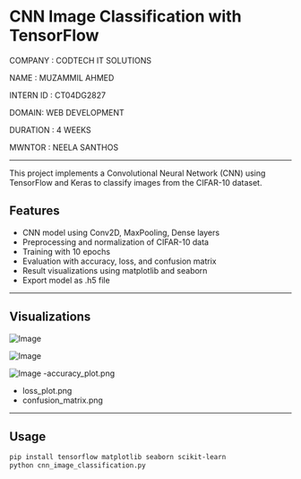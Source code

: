 
# CNN Image Classification with TensorFlow

COMPANY : CODTECH IT SOLUTIONS

NAME : MUZAMMIL AHMED 

INTERN ID : CT04DG2827

DOMAIN: WEB DEVELOPMENT 

DURATION : 4 WEEKS 

MWNTOR : NEELA SANTHOS 

---

This project implements a Convolutional Neural Network (CNN) using TensorFlow and Keras to classify images from the CIFAR-10 dataset.

## Features
- CNN model using Conv2D, MaxPooling, Dense layers
- Preprocessing and normalization of CIFAR-10 data
- Training with 10 epochs
- Evaluation with accuracy, loss, and confusion matrix
- Result visualizations using matplotlib and seaborn
- Export model as .h5 file

---

## Visualizations
![Image](https://github.com/user-attachments/assets/ea61fba2-30ac-48fc-845b-b47790553ea8)

![Image](https://github.com/user-attachments/assets/410aeb24-fe10-44f3-b9fd-d8502a423db0)

![Image](https://github.com/user-attachments/assets/fd6e4e47-98d4-4ea3-9b9b-f76d6b7c5d4f)
-accuracy_plot.png
- loss_plot.png
- confusion_matrix.png

---

## Usage
```bash
pip install tensorflow matplotlib seaborn scikit-learn
python cnn_image_classification.py
```
